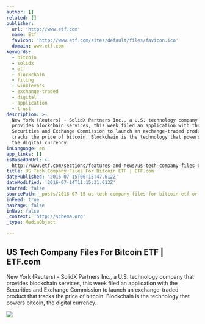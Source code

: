 ```yaml
---
author: []
related: []
publisher:
  url: 'http://www.etf.com'
  name: Etf
  favicon: 'http://www.etf.com/sites/default/files/favicon.ico'
  domain: www.etf.com
keywords:
  - bitcoin
  - solidx
  - etf
  - blockchain
  - filing
  - winklevoss
  - exchange-traded
  - digital
  - application
  - trust
description: >-
  New York (Reuters) - SolidX Partners Inc., a U.S. technology company that
  provides blockchain services, this week filed an application with the
  Securities and Exchange Commission to launch an exchange-traded product that
  tracks the price of bitcoin. Blockchain is the technology that powers bitcoin,
  the digital currency.
inLanguage: en
app_links: []
isBasedOnUrl: >-
  http://www.etf.com/sections/features-and-news/us-tech-company-files-bitcoin-etf
title: US Tech Company Files For Bitcoin ETF | ETF.com
datePublished: '2016-07-15T06:15:47.612Z'
dateModified: '2016-07-14T11:15:31.013Z'
starred: false
sourcePath: _posts/2016-07-15-us-tech-company-files-for-bitcoin-etf-or-etfcom.md
inFeed: true
hasPage: false
inNav: false
_context: 'http://schema.org'
_type: MediaObject

---
```

<article style=""><h1>US Tech Company Files For Bitcoin ETF | ETF.com</h1><p>New York (Reuters) - SolidX Partners Inc., a U.S. technology company that provides blockchain services, this week filed an application with the Securities and Exchange Commission to launch an exchange-traded product that tracks the price of bitcoin. Blockchain is the technology that powers bitcoin, the digital currency.</p><img src="http://www.etf.com/sites/default/files/images/Authors%26Speakers/ETF_CinthiaMurphy_100x125.jpg" /></article>